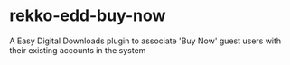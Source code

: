 # rekko-edd-buy-now
A Easy Digital Downloads plugin to associate 'Buy Now' guest users with their existing accounts in the system
